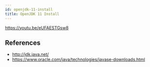 ```yaml
---
id: openjdk-11-install
title: OpenJDK 11 Install
---
```


https://youtu.be/eUFAESTGsw8

## References
* http://jdk.java.net/
* https://www.oracle.com/java/technologies/javase-downloads.html
